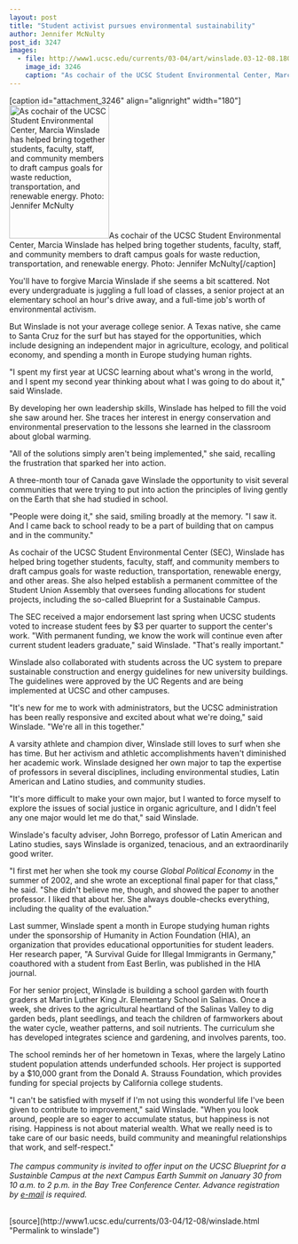 ```yaml
---
layout: post
title: "Student activist pursues environmental sustainability"
author: Jennifer McNulty
post_id: 3247
images:
  - file: http://www1.ucsc.edu/currents/03-04/art/winslade.03-12-08.180.jpg
    image_id: 3246
    caption: "As cochair of the UCSC Student Environmental Center, Marcia Winslade has helped bring together students, faculty, staff, and community members to draft campus goals for waste reduction, transportation, and renewable energy. Photo: Jennifer McNulty"
---
```


[caption id="attachment_3246" align="alignright" width="180"]<a href="http://localhost/mysite/wp-content/uploads/2003/12/winslade.03-12-08.180.jpg"><img class="size-full wp-image-3246" src="http://localhost/mysite/wp-content/uploads/2003/12/winslade.03-12-08.180.jpg" alt="As cochair of the UCSC Student Environmental Center, Marcia Winslade has helped bring together students, faculty, staff, and community members to draft campus goals for waste reduction, transportation, and renewable energy. Photo: Jennifer McNulty" width="180" height="240" /></a>As cochair of the UCSC Student Environmental Center, Marcia Winslade has helped bring together students, faculty, staff, and community members to draft campus goals for waste reduction, transportation, and renewable energy. Photo: Jennifer McNulty[/caption]
<p>
  You'll have to forgive Marcia Winslade if she seems a bit scattered. Not every undergraduate is juggling a full load of classes, a senior project at an elementary school an hour's drive away, and a full-time job's worth of environmental activism.
</p>
<p>
  But Winslade is not your average college senior. A Texas native, she came to Santa Cruz for the surf but has stayed for the opportunities, which include designing an independent major in agriculture, ecology, and political economy, and spending a month in Europe studying human rights.<br>
</p>
<p>
  "I spent my first year at UCSC learning about what's wrong in the world, and I spent my second year thinking about what I was going to do about it," said Winslade.<br>
</p>
<p>
  By developing her own leadership skills, Winslade has helped to fill the void she saw around her. She traces her interest in energy conservation and environmental preservation to the lessons she learned in the classroom about global warming.
</p>
<p>
  "All of the solutions simply aren't being implemented," she said, recalling the frustration that sparked her into action.<br>
</p>
<p>
  A three-month tour of Canada gave Winslade the opportunity to visit several communities that were trying to put into action the principles of living gently on the Earth that she had studied in school.
</p>
<p>
  "People were doing it," she said, smiling broadly at the memory. "I saw it. And I came back to school ready to be a part of building that on campus and in the community."<br>
</p>
<p>
  As cochair of the UCSC Student Environmental Center (SEC), Winslade has helped bring together students, faculty, staff, and community members to draft campus goals for waste reduction, transportation, renewable energy, and other areas. She also helped establish a permanent committee of the Student Union Assembly that oversees funding allocations for student projects, including the so-called Blueprint for a Sustainable Campus.<br>
</p>
<p>
  The SEC received a major endorsement last spring when UCSC students voted to increase student fees by $3 per quarter to support the center's work. "With permanent funding, we know the work will continue even after current student leaders graduate," said Winslade. "That's really important."<br>
</p>
<p>
  Winslade also collaborated with students across the UC system to prepare sustainable construction and energy guidelines for new university buildings. The guidelines were approved by the UC Regents and are being implemented at UCSC and other campuses.<br>
</p>
<p>
  "It's new for me to work with administrators, but the UCSC administration has been really responsive and excited about what we're doing," said Winslade. "We're all in this together."<br>
</p>
<p>
  A varsity athlete and champion diver, Winslade still loves to surf when she has time. But her activism and athletic accomplishments haven't diminished her academic work. Winslade designed her own major to tap the expertise of professors in several disciplines, including environmental studies, Latin American and Latino studies, and community studies.<br>
</p>
<p>
  "It's more difficult to make your own major, but I wanted to force myself to explore the issues of social justice in organic agriculture, and I didn't feel any one major would let me do that," said Winslade.<br>
</p>
<p>
  Winslade's faculty adviser, John Borrego, professor of Latin American and Latino studies, says Winslade is organized, tenacious, and an extraordinarily good writer.<br>
</p>
<p>
  "I first met her when she took my course <i>Global Political Economy</i> in the summer of 2002, and she wrote an exceptional final paper for that class," he said. "She didn't believe me, though, and showed the paper to another professor. I liked that about her. She always double-checks everything, including the quality of the evaluation."<br>
</p>
<p>
  Last summer, Winslade spent a month in Europe studying human rights under the sponsorship of Humanity in Action Foundation (HIA), an organization that provides educational opportunities for student leaders. Her research paper, "A Survival Guide for Illegal Immigrants in Germany," coauthored with a student from East Berlin, was published in the HIA journal.<br>
</p>
<p>
  For her senior project, Winslade is building a school garden with fourth graders at Martin Luther King Jr. Elementary School in Salinas. Once a week, she drives to the agricultural heartland of the Salinas Valley to dig garden beds, plant seedlings, and teach the children of farmworkers about the water cycle, weather patterns, and soil nutrients. The curriculum she has developed integrates science and gardening, and involves parents, too.<br>
</p>
<p>
  The school reminds her of her hometown in Texas, where the largely Latino student population attends underfunded schools. Her project is supported by a $10,000 grant from the Donald A. Strauss Foundation, which provides funding for special projects by California college students.<br>
</p>
<p>
  "I can't be satisfied with myself if I'm not using this wonderful life I've been given to contribute to improvement," said Winslade. "When you look around, people are so eager to accumulate status, but happiness is not rising. Happiness is not about material wealth. What we really need is to take care of our basic needs, build community and meaningful relationships that work, and self-respect."<br>
  <br>
  <i>The campus community is invited to offer input on the UCSC Blueprint for a Sustainble Campus at the next Campus Earth Summit on January 30 from 10 a.m. to 2 p.m. in the Bay Tree Conference Center. Advance registration by <a href="mailto:blueprint@ucsc.edu">e-mail</a> is required.</i><br>
  <br>
</p>
[source](http://www1.ucsc.edu/currents/03-04/12-08/winslade.html "Permalink to winslade")
